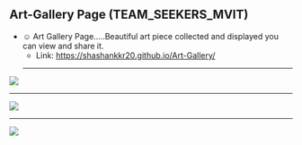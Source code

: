 ## Art-Gallery Page (TEAM_SEEKERS_MVIT)
- ☺️ Art Gallery Page.....Beautiful art piece collected and displayed you can view and share it.
  - Link: https://shashankkr20.github.io/Art-Gallery/
  ---
![](https://github.com/shashankkr20/Art-Gallery/blob/main/1.png)


---
![](2.JPG)

---
![](3.JPG)
